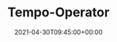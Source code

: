 ---
title : "Tempo-Operator"
description: "A Kubernetes Operator for Tempo provided by the Grafana Tempo SIG operator. "
lead: "A Kubernetes Operator for Tempo provided by the Grafana Tempo SIG operator. "
date: 2021-04-30T09:45:00+00:00
lastmod: 2021-04-30T09:45:00+00:00
draft: false
images: []
---